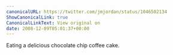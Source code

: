 ```yaml
---
canonicalURL: https://twitter.com/jmjordan/status/1046502134
ShowCanonicalLink: true
CanonicalLinkText: View original on
date: 2008-12-09T05:01:37+00:00
---
```

Eating a delicious chocolate chip coffee cake.